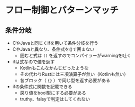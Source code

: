 # フロー制御とパターンマッチ

## 条件分岐

- CやJavaと同じくifを用いて条件分岐を行う
- CやJavaと異なり、条件式を()で囲まない
  - 囲むと式は `()` を返すのでコンパイラーがwarningを吐く
- ifは式なので値を返す
  - Kotlinもこんなかんじだったような
  - その代わりRustには三項演算子が無い（Kotlinも無い）
  - 各ブロック（ `{}` ）で同じ型を返す必要がある
- ifの条件式に関数を記載できる
  - 戻り値をbool型にする必要がある
  - truthy、falsyで判定はしてくれない